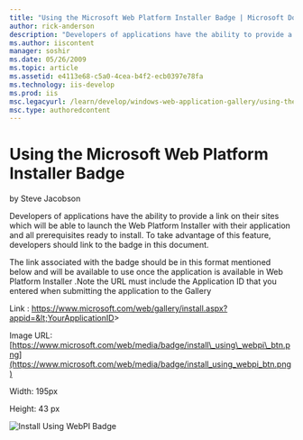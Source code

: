 ```yaml
---
title: "Using the Microsoft Web Platform Installer Badge | Microsoft Docs"
author: rick-anderson
description: "Developers of applications have the ability to provide a link on their sites which will be able to launch the Web Platform Installer with their application a..."
ms.author: iiscontent
manager: soshir
ms.date: 05/26/2009
ms.topic: article
ms.assetid: e4113e68-c5a0-4cea-b4f2-ecb0397e78fa
ms.technology: iis-develop
ms.prod: iis
msc.legacyurl: /learn/develop/windows-web-application-gallery/using-the-microsoft-web-platform-installer-badge
msc.type: authoredcontent
---
```

Using the Microsoft Web Platform Installer Badge
====================
by Steve Jacobson

Developers of applications have the ability to provide a link on their sites which will be able to launch the Web Platform Installer with their application and all prerequisites ready to install. To take advantage of this feature, developers should link to the badge in this document.

The link associated with the badge should be in this format mentioned below and will be available to use once the application is available in Web Platform Installer .Note the URL must include the Application ID that you entered when submitting the application to the Gallery

Link : https://www.microsoft.com/web/gallery/install.aspx?appid=&lt;YourApplicationID&gt;

Image URL: [https://www.microsoft.com/web/media/badge/install\_using\_webpi\_btn.png](https://www.microsoft.com/web/media/badge/install_using_webpi_btn.png)

Width: 195px

Height: 43 px

![Install Using WebPI Badge](https://www.microsoft.com/web/media/badge/install_using_webpi_btn.png "Install Using WebPI Badge")